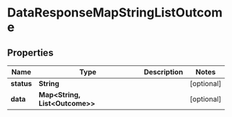

# DataResponseMapStringListOutcome


## Properties

| Name | Type | Description | Notes |
|------------ | ------------- | ------------- | -------------|
|**status** | **String** |  |  [optional] |
|**data** | **Map&lt;String, List&lt;Outcome&gt;&gt;** |  |  [optional] |



